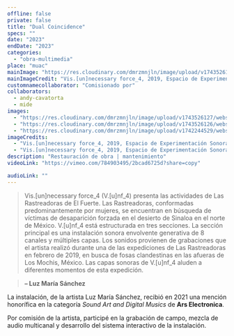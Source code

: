```yaml
---
offline: false
private: false
title: "Dual Coincidence"
specs: ""
date: "2023"
endDate: "2023"
categories: 
  - "obra-multimedia"
place: "muac"
mainImage: "https://res.cloudinary.com/dmrzmnjln/image/upload/v1743526125/website/projects/comision-produccion-obra/fvdh9kot3m3on1sttkit.jpg"
mainImageCredit: "Vis.[un]necessary force_4, 2019, Espacio de Experimentación Sonora, Museo Universitario de Arte Contemporáneo, México. Fotografía por Josué Martínez."
customnamecollaborator: "Comisionado por"
collaborators:
  - andy-cavatorta
  - mide
images:
  - "https://res.cloudinary.com/dmrzmnjln/image/upload/v1743526127/website/projects/comision-produccion-obra/f8vccuxzhen5qlt3dfns.jpg"
  - "https://res.cloudinary.com/dmrzmnjln/image/upload/v1743526126/website/projects/comision-produccion-obra/djubw4ghs3wopvzbeusw.jpg"
  - "https://res.cloudinary.com/dmrzmnjln/image/upload/v1742244529/website/projects/comision-produccion-obra/tu1lx0m6tu8yavh6om4h.png"
imageCredits:
  - "Vis.[un]necessary force_4, 2019, Espacio de Experimentación Sonora, Museo Universitario de Arte Contemporáneo, México. Fotografía por Josué Martínez."
  - "Vis.[un]necessary force_4, 2019, Espacio de Experimentación Sonora, Museo Universitario de Arte Contemporáneo, México. Cortesía MUAC."
description: "Restauración de obra | mantenimiento"
videoLink: "https://vimeo.com/784903495/2bcad6725d?share=copy" 

audioLink: ""  
---
```


> Vis.[un]necessary force_4 (V.[u]nf_4) presenta las actividades de Las Rastreadoras de El Fuerte. Las Rastreadoras, conformadas predominantemente por mujeres, se encuentran en búsqueda de víctimas de desaparición forzada en el desierto de Sinaloa en el norte de México. V.[u]nf_4 está estructurada en tres secciones. La sección principal es una instalación sonora envolvente generativa de 8 canales y múltiples capas. Los sonidos provienen de grabaciones que el artista realizó durante una de las expediciones de Las Rastreadoras en febrero de 2019, en busca de fosas clandestinas en las afueras de Los Mochis, México. Las capas sonoras de V.[u]nf_4 aluden a diferentes momentos de esta expedición.  

> **– Luz María Sánchez**

La instalación, de la artista Luz María Sánchez, recibió en 2021 una mención honorífica en la categoría *Sound Art and Digital Musics* de **Ars Electronica**.

Por comisión de la artista, participé en la grabación de campo, mezcla de audio multicanal y desarrollo del sistema interactivo de la instalación.